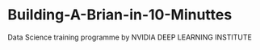 # Building-A-Brian-in-10-Minuttes
Data Science training programme by NVIDIA DEEP LEARNING INSTITUTE

